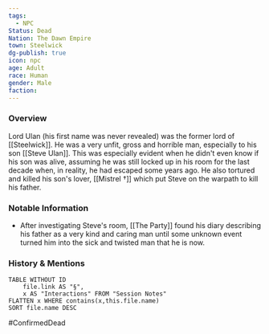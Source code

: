 ```yaml
---
tags:
  - NPC
Status: Dead
Nation: The Dawn Empire
town: Steelwick
dg-publish: true
icon: npc
age: Adult
race: Human
gender: Male
faction: 
---
```


### Overview
Lord Ulan (his first name was never revealed) was the former lord of [[Steelwick]]. He was a very unfit, gross and horrible man, especially to his son [[Steve Ulan]]. This was especially evident when he didn't even know if his son was alive, assuming he was still locked up in his room for the last decade when, in reality, he had escaped some years ago. He also tortured and killed his son's lover, [[Mistrel †]] which put Steve on the warpath to kill his father. 

### Notable Information  
- After investigating Steve's room, [[The Party]] found his diary describing his father as a very kind and caring man until some unknown event turned him into the sick and twisted man that he is now. 

### History & Mentions
```dataview
TABLE WITHOUT ID
	file.link AS "§", 
	x AS "Interactions" FROM "Session Notes"
FLATTEN x WHERE contains(x,this.file.name) 
SORT file.name DESC
```

#ConfirmedDead
